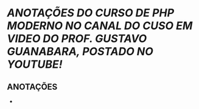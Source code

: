 # __*ANOTAÇÕES DO CURSO DE PHP MODERNO NO CANAL DO CUSO EM VIDEO DO PROF. GUSTAVO GUANABARA, POSTADO NO YOUTUBE!*__


## ANOTAÇÕES

* 